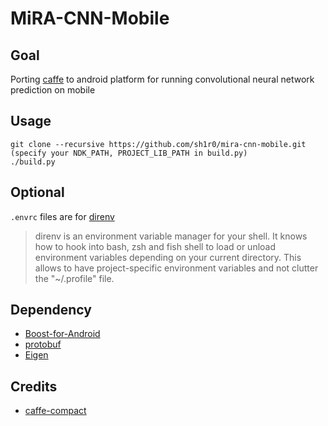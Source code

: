 MiRA-CNN-Mobile
===============
## Goal
Porting [caffe](https://github.com/BVLC/caffe) to android platform for running convolutional neural network prediction on mobile

## Usage
```
git clone --recursive https://github.com/sh1r0/mira-cnn-mobile.git
(specify your NDK_PATH, PROJECT_LIB_PATH in build.py)
./build.py
```

## Optional
`.envrc` files are for [direnv](http://direnv.net/)
> direnv is an environment variable manager for your shell. It knows how to hook into bash, zsh and fish shell to load or unload environment variables depending on your current directory. This allows to have project-specific environment variables and not clutter the "~/.profile" file.

## Dependency
* [Boost-for-Android](https://github.com/MysticTreeGames/Boost-for-Android)
* [protobuf](https://code.google.com/p/protobuf)
* [Eigen](http://eigen.tuxfamily.org)

## Credits
* [caffe-compact](https://github.com/chyh1990/caffe-compact)
